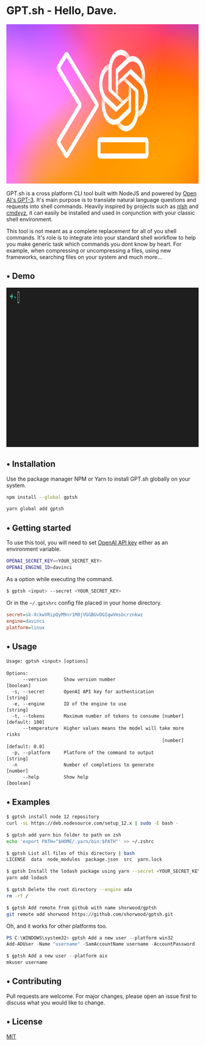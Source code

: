 # GPT.sh - Hello, Dave.

<p align="center">
  <a href="https://github.com/shorwood/gptsh">
    <img src="assets/gptsh.png" alt="GPT.sh" width="836" height="418">
  </a>
</p>

GPT.sh is a cross platform CLI tool built with NodeJS and powered by [Open AI's GPT-3](https://openai.com/). It's main purpose is to translate natural language questions and requests into shell commands. Heavily inspired by projects such as [nlsh](https://vimeo.com/427943407/98fe5258a7) and [cmdxyz](https://cmd.xyz/), it can easily be installed and used in conjunction with your classic shell environment.

This tool is not meant as a complete replacement for all of you shell commands. It's role is to integrate into your standard shell workflow to help you make generic task which commands you dont know by heart. For example, when compressing or uncompressing a files, using new frameworks, searching files on your system and much more...

## • Demo

<p align="center">
  <a href="https://github.com/shorwood/gptsh">
    <img src="assets/gptsh.gif" alt="GPT.sh" width="836" height="418">
  </a>
</p>

## • Installation

Use the package manager NPM or Yarn to install GPT.sh globally on your system.

```bash
npm install --global gptsh
```

```bash
yarn global add gptsh
```

## • Getting started
To use this tool, you will need to set [OpenAI API key](https://beta.openai.com/) either as an environment variable.
```bash
OPENAI_SECRET_KEY=<YOUR_SECRET_KEY>
OPENAI_ENGINE_ID=davinci
```

As a option while executing the command.
```bash
$ gptsh <input> --secret <YOUR_SECRET_KEY>
```

Or in the `~/.gptshrc` config file placed in your home directory.
```ini
secret=sk-XckwVRipQyM9nr1M8jVGGBUvDGIqwVmsbcrznkwz
engine=davinci
platform=linux
```


## • Usage


```
Usage: gptsh <input> [options]

Options:
      --version      Show version number                               [boolean]
  -s, --secret       OpenAI API key for authentication                  [string]
  -e, --engine       ID of the engine to use                            [string]
  -t, --tokens       Maximum number of tokens to consume [number] [default: 100]
      --temperature  Higher values means the model will take more risks
                                                         [number] [default: 0.0]
  -p, --platform     Platform of the command to output                  [string]
  -n                 Number of completions to generate                  [number]
      --help         Show help                                         [boolean]
```

## • Examples
```bash
$ gptsh install node 12 repository
curl -sL https://deb.nodesource.com/setup_12.x | sudo -E bash -
```

```bash
$ gptsh add yarn bin folder to path on zsh
echo 'export PATH="$HOME/.yarn/bin:$PATH"' >> ~/.zshrc
```

```bash
$ gptsh List all files of this directory | bash
LICENSE  data  node_modules  package.json  src  yarn.lock
```

```bash
$ gptsh Install the lodash package using yarn --secret <YOUR_SECRET_KEY>
yarn add lodash
```

```bash
$ gptsh Delete the root directory --engine ada
rm -rf /
```

```bash
$ gptsh Add remote from github with name shorwood/gptsh
git remote add shorwood https://github.com/shorwood/gptsh.git
```

Oh, and it works for other platforms too.
```powershell
PS C:\WINDOWS\system32> gptsh Add a new user --platform win32
Add-ADUser -Name "username" -SamAccountName username -AccountPassword (Read-Host -AsSecureString "Password") -Enabled $true -ChangePasswordAtLogon $false
```

```powershell
$ gptsh Add a new user --platform aix
mkuser username
```

## • Contributing
Pull requests are welcome. For major changes, please open an issue first to discuss what you would like to change.

## • License
[MIT](https://choosealicense.com/licenses/mit/)
